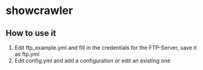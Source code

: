 # showcrawler

## How to use it

1. Edit ftp_example.yml and fill in the credentials for the FTP-Server, save it as ftp.yml
2. Edit config.yml and add a configuration or edit an existing one
